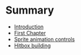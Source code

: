 # Summary

* [Introduction](README.md)
* [First Chapter](chapter1.md)
* [Sprite animation controls](sprite_animation_controls.md)
* [Hitbox building](hitbox_building.md)

